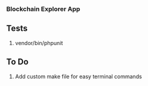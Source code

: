
### Blockchain Explorer App


## Tests
1. vendor/bin/phpunit

## To Do
1. Add custom make file for easy terminal commands
